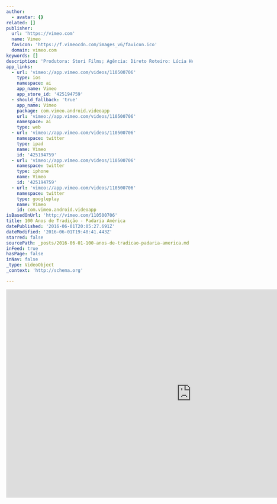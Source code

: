```yaml
---
author:
  - avatar: {}
related: []
publisher:
  url: 'https://vimeo.com'
  name: Vimeo
  favicon: 'https://f.vimeocdn.com/images_v6/favicon.ico'
  domain: vimeo.com
keywords: []
description: 'Produtora: Stori Films; Agência: Direto Roteiro: Lúcia Helena Martins. Direção de Cena e Direção de Fotografia: Rodrigo...'
app_links:
  - url: 'vimeo://app.vimeo.com/videos/110500706'
    type: ios
    namespace: ai
    app_name: Vimeo
    app_store_id: '425194759'
  - should_fallback: 'true'
    app_name: Vimeo
    package: com.vimeo.android.videoapp
    url: 'vimeo://app.vimeo.com/videos/110500706'
    namespace: ai
    type: web
  - url: 'vimeo://app.vimeo.com/videos/110500706'
    namespace: twitter
    type: ipad
    name: Vimeo
    id: '425194759'
  - url: 'vimeo://app.vimeo.com/videos/110500706'
    namespace: twitter
    type: iphone
    name: Vimeo
    id: '425194759'
  - url: 'vimeo://app.vimeo.com/videos/110500706'
    namespace: twitter
    type: googleplay
    name: Vimeo
    id: com.vimeo.android.videoapp
isBasedOnUrl: 'http://vimeo.com/110500706'
title: 100 Anos de Tradição - Padaria América
datePublished: '2016-06-01T20:05:27.691Z'
dateModified: '2016-06-01T19:48:41.443Z'
starred: false
sourcePath: _posts/2016-06-01-100-anos-de-tradicao-padaria-america.md
inFeed: true
hasPage: false
inNav: false
_type: VideoObject
_context: 'http://schema.org'

---
```

<iframe src="http://cdn.embedly.com/widgets/media.html?src=https%3A%2F%2Fplayer.vimeo.com%2Fvideo%2F110500706&amp;src_secure=1&amp;url=https%3A%2F%2Fvimeo.com%2F110500706&amp;image=https%3A%2F%2Fi.vimeocdn.com%2Fvideo%2F494778332_1280x720.jpg&amp;key=b7d04c9b404c499eba89ee7072e1c4f7&amp;type=text%2Fhtml&amp;schema=vimeo" width="1000" height="563" scrolling="no" frameborder="0" allowfullscreen="" style=""></iframe>